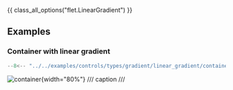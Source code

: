 {{ class_all_options("flet.LinearGradient") }}

## Examples

### Container with linear gradient

```python
--8<-- "../../examples/controls/types/gradient/linear_gradient/container.py"
```

![container](../examples/controls/types/gradient/linear_gradient/media/container.png){width="80%"}
/// caption
///
